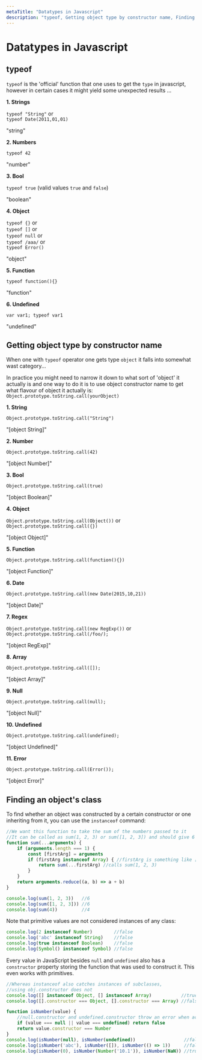 ```yaml
---
metaTitle: "Datatypes in Javascript"
description: "typeof, Getting object type by constructor name, Finding an object's class"
---
```


# Datatypes in Javascript




## typeof


`typeof` is the 'official' function that one uses to get the `type` in javascript, however in certain cases it might yield some unexpected results ...

**1. Strings**

`typeof "String"` or<br />
`typeof Date(2011,01,01)`

> 
"string"


**2. Numbers**

`typeof 42`

> 
"number"


**3. Bool**

`typeof true` (valid values `true` and `false`)

> 
"boolean"


**4. Object**

`typeof {}`    or<br />
`typeof []` or<br />
`typeof null` or<br />
`typeof /aaa/` or<br />
`typeof Error()`

> 
"object"


**5. Function**

`typeof function(){}`

> 
"function"


**6. Undefined**

`var var1; typeof var1`

> 
"undefined"




## Getting object type by constructor name


When one with `typeof` operator one gets type `object` it falls into somewhat wast category...

In practice you might need to narrow it down to what sort of 'object' it actually is and
one way to do it is to use object constructor name to get what flavour of object it actually is: `Object.prototype.toString.call(yourObject)`

**1. String**

`Object.prototype.toString.call("String")`

> 
"[object String]"


**2. Number**

`Object.prototype.toString.call(42)`

> 
"[object Number]"


**3. Bool**

`Object.prototype.toString.call(true)`

> 
"[object Boolean]"


**4. Object**

`Object.prototype.toString.call(Object())` or<br />
`Object.prototype.toString.call({})`

> 
"[object Object]"


**5. Function**

`Object.prototype.toString.call(function(){})`

> 
"[object Function]"


**6. Date**

`Object.prototype.toString.call(new Date(2015,10,21))`

> 
"[object Date]"


**7. Regex**

`Object.prototype.toString.call(new RegExp())` or<br />
`Object.prototype.toString.call(/foo/);`

> 
"[object RegExp]"


**8. Array**

`Object.prototype.toString.call([]);`

> 
"[object Array]"


**9. Null**

`Object.prototype.toString.call(null);`

> 
"[object Null]"


**10. Undefined**

`Object.prototype.toString.call(undefined);`

> 
"[object Undefined]"


**11. Error**

`Object.prototype.toString.call(Error());`

> 
"[object Error]"




## Finding an object's class


To find whether an object was constructed by a certain constructor or one inheriting from it, you can use the `instanceof` command:

```js
//We want this function to take the sum of the numbers passed to it
//It can be called as sum(1, 2, 3) or sum([1, 2, 3]) and should give 6
function sum(...arguments) {
    if (arguments.length === 1) {
        const [firstArg] = arguments
        if (firstArg instanceof Array) { //firstArg is something like [1, 2, 3]
            return sum(...firstArg) //calls sum(1, 2, 3)
        }
    }
    return arguments.reduce((a, b) => a + b)
}

console.log(sum(1, 2, 3))   //6
console.log(sum([1, 2, 3])) //6
console.log(sum(4))         //4

```

Note that primitive values are not considered instances of any class:

```js
console.log(2 instanceof Number)        //false
console.log('abc' instanceof String)    //false
console.log(true instanceof Boolean)    //false
console.log(Symbol() instanceof Symbol) //false

```

Every value in JavaScript besides `null` and `undefined` also has a `constructor` property storing the function that was used to construct it. This even works with primitives.

```js
//Whereas instanceof also catches instances of subclasses,
//using obj.constructor does not
console.log([] instanceof Object, [] instanceof Array)           //true true
console.log([].constructor === Object, [].constructor === Array) //false true

function isNumber(value) {
    //null.constructor and undefined.constructor throw an error when accessed
    if (value === null || value === undefined) return false
    return value.constructor === Number
}
console.log(isNumber(null), isNumber(undefined))                  //false false
console.log(isNumber('abc'), isNumber([]), isNumber(() => 1))     //false false false
console.log(isNumber(0), isNumber(Number('10.1')), isNumber(NaN)) //true true true

```

